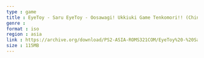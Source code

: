 ```yaml
---
type : game
title : EyeToy - Saru EyeToy - Oosawagi! Ukkiuki Game Tenkomori!! (China)
genre : 
format : iso
region : asia
link : https://archive.org/download/PS2-ASIA-ROMS321COM/EyeToy%20-%20Saru%20EyeToy%20-%20Oosawagi%21%20Ukkiuki%20Game%20Tenkomori%21%21%20%28China%29.7z
size : 115MB
---
```

